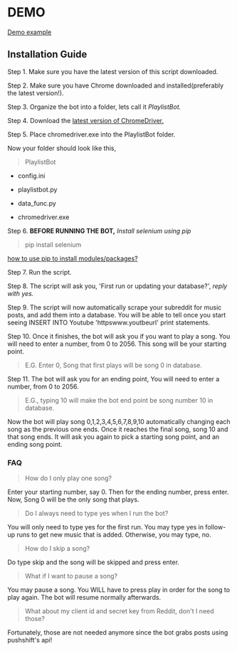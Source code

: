 # DEMO
[Demo example](example/script_example.gif)

## Installation Guide
Step 1. Make sure you have the latest version of this script downloaded.

Step 2. Make sure you have Chrome downloaded and installed(preferably the latest version!).

Step 3. Organize the bot into a folder, lets call it *PlaylistBot.*

Step 4. Download the [latest version of ChromeDriver.](https://chromedriver.chromium.org/)

Step 5. Place chromedriver.exe into the PlaylistBot folder.

Now your folder should look like this,

>PlaylistBot

* config.ini

* playlistbot.py

* data_func.py

* chromedriver.exe

Step 6. **BEFORE RUNNING THE BOT,** *Install selenium using pip*

>pip install selenium

[how to use pip to install modules/packages?](https://packaging.python.org/tutorials/installing-packages/)

Step 7. Run the script.

Step 8. The script will ask you, 'First run or updating your database?', *reply with yes.*

Step 9. The script will now automatically scrape your subreddit for music posts, and add them into a database. You will be able to tell once you start seeing INSERT INTO Youtube 'httpswww.youtbeurl' print statements.

Step 10. Once it finishes, the bot will ask you if you want to play a song. You will need to enter a number, from 0 to 2056. This song will be your starting point.

>E.G. Enter 0, Song that first plays will be song 0 in database.

Step 11. The bot will ask you for an ending point, You will need to enter a number, from 0 to 2056.

>E.G., typing 10 will make the bot end point be song number 10 in database.

Now the bot will play song 0,1,2,3,4,5,6,7,8,9,10 automatically changing each song as the previous one ends. Once it reaches the final song, song 10 and that song ends. It will ask you again to pick a starting song point, and an ending song point.

### FAQ

>How do I only play one song?

Enter your starting number, say 0. Then for the ending number, press enter. Now, Song 0 will be the only song that plays.

>Do I always need to type yes when I run the bot?

You will only need to type yes for the first run. You may type yes in follow-up runs to get new music that is added. Otherwise, you may type, no.

>How do I skip a song?

Do type skip and the song will be skipped and press enter.

>What if I want to pause a song?
>
You may pause a song. You WILL have to press play in order for the song to play again. The bot will resume normally afterwards.

>What about my client id and secret key from Reddit, don't I need those?

Fortunately, those are not needed anymore since the bot grabs posts using pushshift's api!

